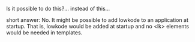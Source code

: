 ﻿Is it possible to do this?...
    <EditForm LkGenerate Model="@customer" OnValidSubmit="HandleValidSubmit"/></lk>
instead of this...
    <lk><EditForm Model="@customer" OnValidSubmit="HandleValidSubmit"/></lk>
 
 short answer: No.
It might be possible to add lowkode to an application at startup.
That is, lowkode would be added at startup and no &lt;lk&gt; elements would be needed in templates.
